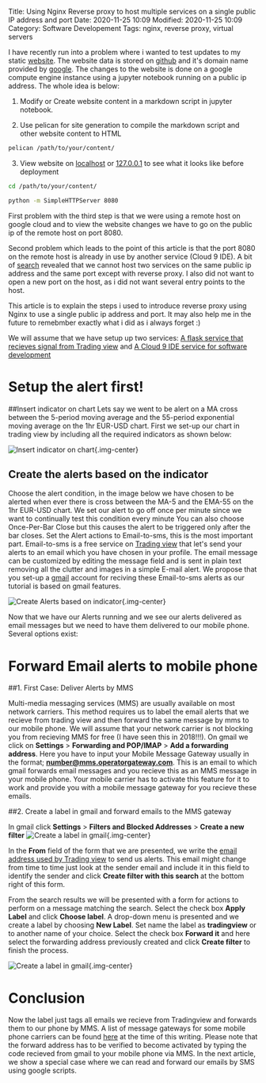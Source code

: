 Title: Using Nginx Reverse proxy to host multiple services on a single public IP address and port
Date: 2020-11-25 10:09
Modified: 2020-11-25 10:09
Category: Software Developement
Tags: nginx, reverse proxy, virtual servers


I have recently run into a problem where i wanted to test updates to my static [website](www.yang2lalang.com). The website data is stored on [github](https://github.com/yang2lalang/blog) and it's domain name provided by [google](https://domains.google.com/). The changes to the website is done on a google compute engine instance using a jupyter notebook running on a public ip address. The whole idea is below:

1. Modify or Create website content in a markdown script in jupyter notebook.

2. Use pelican for site generation to compile the markdown script and other website content to HTML

```bash
pelican /path/to/your/content/
```

3. View website on [localhost](http://localhost:8080) or  [127.0.0.1](http://127.0.0.1:8080/) to see what it looks like before deployment

```bash
cd /path/to/your/content/
```

```bash
python -m SimpleHTTPServer 8080
```

First problem with the third step is that we were using a remote host on google cloud and to view the website changes we have to go on the public ip of the remote host on port 8080. 

Second problem which leads to the point of this article is that the port 8080 on the remote host is already in use by another service (Cloud 9 IDE). A bit of [search](https://serverfault.com/questions/624387/run-multiple-servers-on-the-same-port) revealed that we cannot host two services on the same public ip address and the same port except with reverse proxy. I also did not want to open a new port on the host, as i did not want several entry points to the host.

This article is to explain the steps i used to introduce reverse proxy using Nginx to use a single public ip address and port. It may also help me in the future to remebmber exactly what i did as i always forget :) 

We will assume that we have setup up two services: [A flask service that recieves signal from Trading view](http://localhost:8080) and [A Cloud 9 IDE service for software development](http://localhost:8080)


# **Setup the alert first!**


##Insert indicator on chart
Lets say we went to be alert on a MA cross between the 5-period moving average and the 55-period exponential moving average on the 1hr EUR-USD chart. First we set-up our chart in trading view by including all the required indicators as shown below:

![Insert indicator on chart]({filename}/images/eurusdIndicators.png){.img-center}

## Create the alerts based on the indicator
Choose the alert condition, in the image below we have chosen to be alerted when ever there is cross between the MA-5 and the EMA-55 on the 1hr EUR-USD chart. We set our alert to go off once per minute since we want to continually test this condition every minute  You can also choose Once-Per-Bar Close  but this causes the alert to be triggered only after the bar closes. Set the Alert actions to Email-to-sms, this is the most important part. Email-to-sms is a free service on [Trading view](https://www.tradingview.com/) that let's send your alerts to an email which you have chosen in your profile. The email message can be customized by editing the message field and is sent in plain text removing all the clutter and images in a simple E-mail alert. We propose that you set-up a [gmail](https://www.gmail.com/) account for reciving these Email-to-sms alerts as our tutorial is based on gmail features.

![Create Alerts based on indicator]({filename}/images/createalert.png){.img-center}

Now that we have our Alerts running and we see our alerts delivered as email messages but we need to have them delivered to our mobile phone. Several options exist:

# **Forward Email alerts to mobile phone**


##1. First Case: Deliver Alerts by MMS

Multi-media messaging services (MMS) are usually available on most network carriers. This method requires us to label the email alerts that we recieve from trading view and then forward the same message by mms to our mobile phone. We will assume that your network carrier is not blocking you from recieving MMS for free (I have seen this in 2018!!!). On gmail we click on **Settings** > **Forwarding and POP/IMAP** > **Add a forwarding address**. Here you have to input your Mobile Message Gateway usually in the format;  **number@mms.operatorgateway.com**.  This is an email to which gmail forwards email messages and you recieve this as an MMS message in your mobile phone. Your mobile carrier has to activate this feature for it to work and provide you with a mobile message gateway for you recieve these emails.

##2. Create a label in gmail and forward emails to the MMS gateway

In gmail click **Settings** > **Filters and Blocked Addresses** > **Create a new filter**
![Create a label in gmail]({filename}/images/createfilter.png){.img-center}

In the **From** field of the form that we are presented, we write the [email address used by Trading view](noreply@tradingview.com) to send us alerts. This email might change from time to time just look at the sender email and include it in this field to identify the sender and click  **Create filter with this search** at the bottom right of this form.

From the search results we will be presented with a form for actions to perform on a message matching the search. Select the check box **Apply Label** and click **Choose label**. A drop-down menu is presented and we create a label by choosing **New Label**. Set name the label as **tradingview** or to another name of your choice. Select the check box **Forward it** and here select the forwarding address previously created and click **Create filter** to finish the process.

![Create a label in gmail]({filename}/images/labeltradingview.png){.img-center}

# Conclusion

Now the label just tags all emails we recieve from Tradingview and forwards them to our phone by MMS. A list of message gateways for some mobile phone carriers can be found [here](https://kb.sandisk.com/app/answers/detail/a_id/17056/~/list-of-mobile-carrier-gateway-addresses) at the time of this writing. Please note that the forward address has to be verified to become activated by typing the code recieved from gmail to your mobile phone via MMS. In the next article, we show a special case where we can read and forward our emails by SMS using google scripts.

